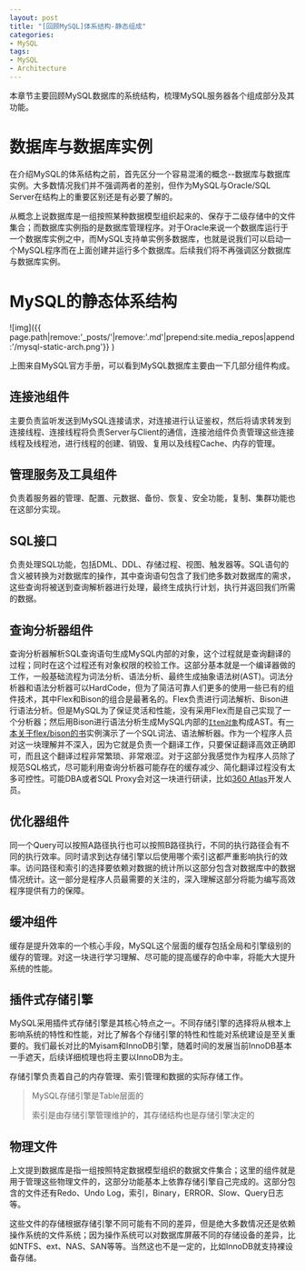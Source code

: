 ```yaml
---
layout: post
title: "[回顾MySQL]体系结构-静态组成"
categories:
- MySQL
tags:
- MySQL
- Architecture
---
```

本章节主要回顾MySQL数据库的系统结构，梳理MySQL服务器各个组成部分及其功能。



# 数据库与数据库实例

在介绍MySQL的体系结构之前，首先区分一个容易混淆的概念--数据库与数据库实例。大多数情况我们并不强调两者的差别，但作为MySQL与Oracle/SQL Server在结构上的重要区别还是有必要了解的。

从概念上说数据库是一组按照某种数据模型组织起来的、保存于二级存储中的文件集合；而数据库实例指的是数据库管理程序。对于Oracle来说一个数据库运行于一个数据库实例之中，而MySQL支持单实例多数据库，也就是说我们可以启动一个MySQL程序而在上面创建并运行多个数据库。后续我们将不再强调区分数据库与数据库实例。

# MySQL的静态体系结构

![img]({{ page.path|remove:'_posts/'|remove:'.md'|prepend:site.media_repos|append:'/mysql-static-arch.png'}} )

上图来自MySQL官方手册，可以看到MySQL数据库主要由一下几部分组件构成。

## 连接池组件

  主要负责监听发送到MySQL连接请求，对连接进行认证鉴权，然后将请求转发到连接线程、连接线程将负责Server与Client的通信，连接池组件负责管理这些连接线程及线程池，进行线程的创建、销毁、复用以及线程Cache、内存的管理。

## 管理服务及工具组件

  负责着服务器的管理、配置、元数据、备份、恢复、安全功能，复制、集群功能也在这部分实现。

## SQL接口

  负责处理SQL功能，包括DML、DDL、存储过程、视图、触发器等。SQL语句的含义被转换为对数据库的操作，其中查询语句包含了我们绝多数对数据库的需求，这些查询将被送到查询解析器进行处理，最终生成执行计划，执行并返回我们所需的数据。

## 查询分析器组件

  查询分析器解析SQL查询语句生成MySQL内部的对象，这个过程就是查询翻译的过程；同时在这个过程还有对象权限的校验工作。这部分基本就是一个编译器做的工作，一般基础流程为词法分析、语法分析、最终生成抽象语法树(AST)。词法分析器和语法分析器可以HardCode，但为了简洁可靠人们更多的使用一些已有的组件技术，其中Flex和Bison的组合是最著名的。Flex负责进行词法解析、Bison进行语法分析。但是MySQL为了保证灵活和性能，没有采用Flex而是自己实现了一个分析器；然后用Bison进行语法分析生成MySQL内部的[`Item对象`](https://dev.mysql.com/doc/internals/en/item-class.html)构成AST。有[一本关于flex/bison的书](https://www.safaribooksonline.com/library/view/flex-bison/9780596805418/ch04.html)实例演示了一个SQL词法、语法解析器。作为一个程序人员对这一块理解并不深入，因为它就是负责一个翻译工作，只要保证翻译高效正确即可，而且这个翻译过程非常繁琐、非常艰涩。对于这部分我感觉作为程序人员除了规范SQL格式，尽可能利用查询分析器可能存在的缓存减少、简化翻译过程没有太多可控性。可能DBA或者SQL Proxy会对这一块进行研读，比如[360 Atlas](https://github.com/Qihoo360/Atlas)开发人员。

## 优化器组件

  同一个Query可以按照A路径执行也可以按照B路径执行，不同的执行路径会有不同的执行效率。同时请求到达存储引擎以后使用哪个索引这都严重影响执行的效率。访问路径和索引的选择要依赖对数据的统计所以这部分包含对数据库中的数据情况统计。这一部分是程序人员最需要的关注的，深入理解这部分将能为编写高效程序提供有力的保障。

## 缓冲组件

  缓存是提升效率的一个核心手段，MySQL这个层面的缓存包括全局和引擎级别的缓存的管理。对这一块进行学习理解、尽可能的提高缓存的命中率，将能大大提升系统的性能。

## 插件式存储引擎

  MySQL采用插件式存储引擎是其核心特点之一。不同存储引擎的选择将从根本上影响系统的特性和性能，对比了解各个存储引擎的特性和性能对系统建设是至关重要的。我们最长对比的Myisam和InnoDB引擎，随着时间的发展当前InnoDB基本一手遮天，后续详细梳理也将主要以InnoDB为主。

  存储引擎负责着自己的内存管理、索引管理和数据的实际存储工作。

  > MySQL存储引擎是Table层面的
  >
  > 索引是由存储引擎管理维护的，其存储结构也是存储引擎决定的


## 物理文件

  上文提到数据库是指一组按照特定数据模型组织的数据文件集合；这里的组件就是用于管理这些物理文件的，这部分功能基本上依靠存储引擎自己完成的。这部分包含的文件还有Redo、Undo Log，索引，Binary，ERROR、Slow、Query日志等。

  这些文件的存储根据存储引擎不同可能有不同的差异，但是绝大多数情况还是依赖操作系统的文件系统；因为操作系统可以对数据库屏蔽不同的存储设备的差异，比如NTFS、ext、NAS、SAN等等。当然这也不是一定的，比如InnoDB就支持裸设备存储。
